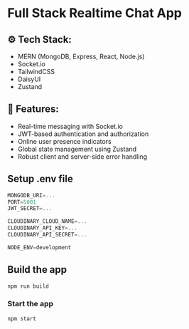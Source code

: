 # Full Stack Realtime Chat App

## ⚙️ Tech Stack: 

- MERN (MongoDB, Express, React, Node.js) 
- Socket.io
- TailwindCSS
- DaisyUI
- Zustand

## 🔋 Features:

- Real-time messaging with Socket.io
- JWT-based authentication and authorization
- Online user presence indicators
- Global state management using Zustand
- Robust client and server-side error handling


## Setup .env file

```js
MONGODB_URI=...
PORT=5001
JWT_SECRET=...

CLOUDINARY_CLOUD_NAME=...
CLOUDINARY_API_KEY=...
CLOUDINARY_API_SECRET=...

NODE_ENV=development
```

## Build the app

```shell
npm run build
```

### Start the app

```shell
npm start
```
